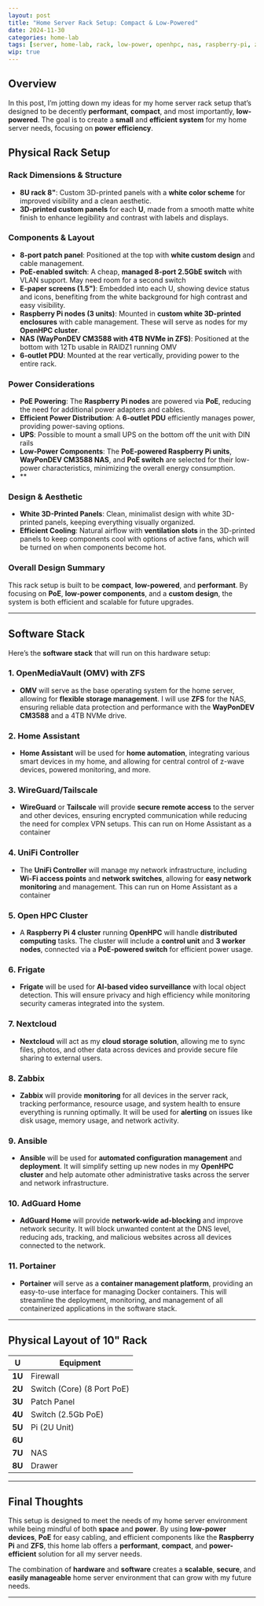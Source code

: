 ```yaml
---
layout: post
title: "Home Server Rack Setup: Compact & Low-Powered"
date: 2024-11-30
categories: home-lab
tags: [server, home-lab, rack, low-power, openhpc, nas, raspberry-pi, zabbix, ansible]
wip: true
---
```



## Overview

In this post, I’m jotting down my ideas for my home server rack setup that’s designed to be decently **performant**, **compact**, and most importantly, **low-powered**. The goal is to create a **small** and **efficient system** for my home server needs, focusing on **power efficiency**. 

## Physical Rack Setup

### **Rack Dimensions & Structure**
- **8U rack 8"**: Custom 3D-printed panels with a **white color scheme** for improved visibility and a clean aesthetic.
- **3D-printed custom panels** for each **U**, made from a smooth matte white finish to enhance legibility and contrast with labels and displays.

### **Components & Layout**
   - **8-port patch panel**: Positioned at the top with **white custom design** and cable management.
   - **PoE-enabled switch**: A cheap, **managed 8-port 2.5GbE switch** with VLAN support. May need room for a second switch
   - **E-paper screens (1.5")**: Embedded into each U, showing device status and icons, benefiting from the white background for high contrast and easy visibility.
   - **Raspberry Pi nodes (3 units)**: Mounted in **custom white 3D-printed enclosures** with cable management. These will serve as nodes for my **OpenHPC cluster**.
   - **NAS (WayPonDEV CM3588 with 4TB NVMe in ZFS)**: Positioned at the bottom with 12Tb usable in RAIDZ1 running OMV
   - **6-outlet PDU**: Mounted at the rear vertically, providing power to the entire rack.

### **Power Considerations**
- **PoE Powering**: The **Raspberry Pi nodes** are powered via **PoE**, reducing the need for additional power adapters and cables.
- **Efficient Power Distribution**: A **6-outlet PDU** efficiently manages power, providing power-saving options.
- **UPS**: Possible to mount a small UPS on the bottom off the unit with DIN rails
- **Low-Power Components**: The **PoE-powered Raspberry Pi units**, **WayPonDEV CM3588 NAS**, and **PoE switch** are selected for their low-power characteristics, minimizing the overall energy consumption.
- **

### **Design & Aesthetic**
- **White 3D-Printed Panels**: Clean, minimalist design with white 3D-printed panels, keeping everything visually organized.
- **Efficient Cooling**: Natural airflow with **ventilation slots** in the 3D-printed panels to keep components cool with options of active fans, which will be turned on when components become hot.

### **Overall Design Summary**
This rack setup is built to be **compact**, **low-powered**, and **performant**. By focusing on **PoE**, **low-power components**, and a **custom design**, the system is both efficient and scalable for future upgrades.

---

## Software Stack

Here’s the **software stack** that will run on this hardware setup:

### **1. OpenMediaVault (OMV) with ZFS**
- **OMV** will serve as the base operating system for the home server, allowing for **flexible storage management**. I will use **ZFS** for the NAS, ensuring reliable data protection and performance with the **WayPonDEV CM3588** and a 4TB NVMe drive.

### **2. Home Assistant**
- **Home Assistant** will be used for **home automation**, integrating various smart devices in my home, and allowing for central control of z-wave devices, powered monitoring, and more.

### **3. WireGuard/Tailscale**
- **WireGuard** or **Tailscale** will provide **secure remote access** to the server and other devices, ensuring encrypted communication while reducing the need for complex VPN setups. This can run on Home Assistant as a container

### **4. UniFi Controller**
- The **UniFi Controller** will manage my network infrastructure, including **Wi-Fi access points** and **network switches**, allowing for **easy network monitoring** and management.  This can run on Home Assistant as a container

### **5. Open HPC Cluster**
- A **Raspberry Pi 4 cluster** running **OpenHPC** will handle **distributed computing** tasks. The cluster will include a **control unit** and **3 worker nodes**, connected via a **PoE-powered switch** for efficient power usage.

### **6. Frigate**
- **Frigate** will be used for **AI-based video surveillance** with local object detection. This will ensure privacy and high efficiency while monitoring security cameras integrated into the system.

### **7. Nextcloud**
- **Nextcloud** will act as my **cloud storage solution**, allowing me to sync files, photos, and other data across devices and provide secure file sharing to external users.

### **8. Zabbix**
- **Zabbix** will provide **monitoring** for all devices in the server rack, tracking performance, resource usage, and system health to ensure everything is running optimally. It will be used for **alerting** on issues like disk usage, memory usage, and network activity.

### **9. Ansible**
- **Ansible** will be used for **automated configuration management** and **deployment**. It will simplify setting up new nodes in my **OpenHPC cluster** and help automate other administrative tasks across the server and network infrastructure.

### **10. AdGuard Home**
- **AdGuard Home** will provide **network-wide ad-blocking** and improve network security. It will block unwanted content at the DNS level, reducing ads, tracking, and malicious websites across all devices connected to the network.

### **11. Portainer**
- **Portainer** will serve as a **container management platform**, providing an easy-to-use interface for managing Docker containers. This will streamline the deployment, monitoring, and management of all containerized applications in the software stack.

---

## Physical Layout of 10" Rack

| U     | Equipment                  |
|-------|----------------------------|
| **1U** | Firewall                  |
| **2U** | Switch (Core) (8 Port PoE)|
| **3U** | Patch Panel               |
| **4U** | Switch (2.5Gb PoE)        |
| **5U** | Pi (2U Unit)              |
| **6U** |                           |
| **7U** | NAS                       |
| **8U** | Drawer                    |

---

## Final Thoughts

This setup is designed to meet the needs of my home server environment while being mindful of both **space** and **power**. By using **low-power devices**, **PoE** for easy cabling, and efficient components like the **Raspberry Pi** and **ZFS**, this home lab offers a **performant**, **compact**, and **power-efficient** solution for all my server needs.

The combination of **hardware** and **software** creates a **scalable**, **secure**, and **easily manageable** home server environment that can grow with my future needs.

---

